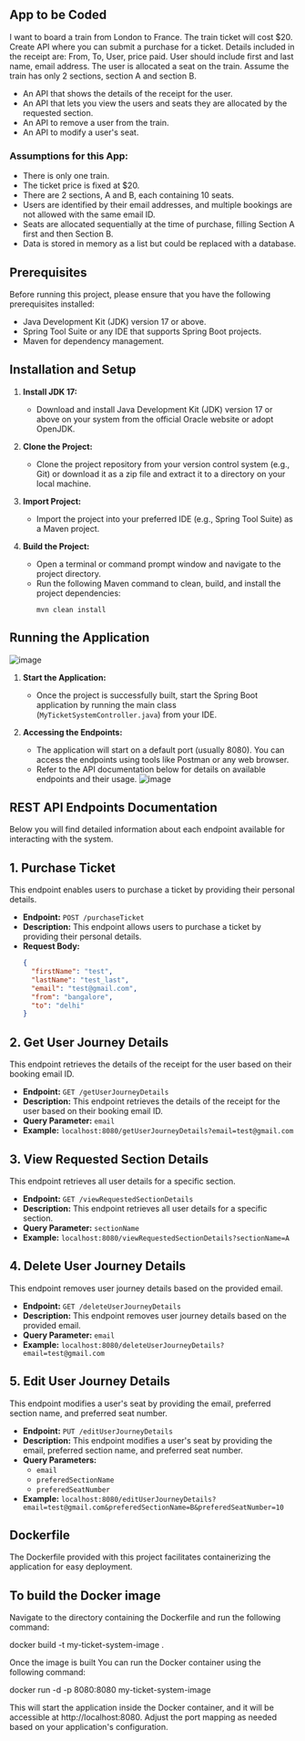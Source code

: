 ## App to be Coded
I want to board a train from London to France. The train ticket will cost $20.
Create API where you can submit a purchase for a ticket. Details included in the receipt are:
From, To, User, price paid.
User should include first and last name, email address.
The user is allocated a seat on the train. Assume the train has only 2 sections, section A and section B.
- An API that shows the details of the receipt for the user.
- An API that lets you view the users and seats they are allocated by the requested section.
- An API to remove a user from the train.
- An API to modify a user's seat.

### Assumptions for this App:
- There is only one train.
- The ticket price is fixed at $20.
- There are 2 sections, A and B, each containing 10 seats.
- Users are identified by their email addresses, and multiple bookings are not allowed with the same email ID.
- Seats are allocated sequentially at the time of purchase, filling Section A first and then Section B.
- Data is stored in memory as a list but could be replaced with a database.

## Prerequisites

Before running this project, please ensure that you have the following prerequisites installed:

- Java Development Kit (JDK) version 17 or above.
- Spring Tool Suite or any IDE that supports Spring Boot projects.
- Maven for dependency management.

## Installation and Setup

1. **Install JDK 17:**
   - Download and install Java Development Kit (JDK) version 17 or above on your system from the official Oracle website or adopt OpenJDK.

2. **Clone the Project:**
   - Clone the project repository from your version control system (e.g., Git) or download it as a zip file and extract it to a directory on your local machine.

3. **Import Project:**
   - Import the project into your preferred IDE (e.g., Spring Tool Suite) as a Maven project.

4. **Build the Project:**
   - Open a terminal or command prompt window and navigate to the project directory.
   - Run the following Maven command to clean, build, and install the project dependencies:
     ```
     mvn clean install
     ```

## Running the Application

![image](https://github.com/shasha1832/TicketSystemApp/assets/22574785/6b9427a3-33a6-4606-943a-db3c76425b71)

1. **Start the Application:**
   - Once the project is successfully built, start the Spring Boot application by running the main class (`MyTicketSystemController.java`) from your IDE.

2. **Accessing the Endpoints:**
   - The application will start on a default port (usually 8080). You can access the endpoints using tools like Postman or any web browser.
   - Refer to the API documentation below for details on available endpoints and their usage.
 ![image](https://github.com/shasha1832/TicketSystemApp/assets/22574785/7161a938-1cf9-4422-8478-7a9b4b7513ab)

## REST API Endpoints Documentation

Below you will find detailed information about each endpoint available for interacting with the system.

## 1. Purchase Ticket

This endpoint enables users to purchase a ticket by providing their personal details.

- **Endpoint:** `POST /purchaseTicket`
- **Description:** This endpoint allows users to purchase a ticket by providing their personal details.
- **Request Body:**
  ```json
  {
    "firstName": "test",
    "lastName": "test_last",
    "email": "test@gmail.com",
    "from": "bangalore",
    "to": "delhi"
  }
## 2. Get User Journey Details

This endpoint retrieves the details of the receipt for the user based on their booking email ID.

- **Endpoint:** `GET /getUserJourneyDetails`
- **Description:** This endpoint retrieves the details of the receipt for the user based on their booking email ID.
- **Query Parameter:** `email`
- **Example:** `localhost:8080/getUserJourneyDetails?email=test@gmail.com`

## 3. View Requested Section Details

This endpoint retrieves all user details for a specific section.

- **Endpoint:** `GET /viewRequestedSectionDetails`
- **Description:** This endpoint retrieves all user details for a specific section.
- **Query Parameter:** `sectionName`
- **Example:** `localhost:8080/viewRequestedSectionDetails?sectionName=A`

## 4. Delete User Journey Details

This endpoint removes user journey details based on the provided email.

- **Endpoint:** `GET /deleteUserJourneyDetails`
- **Description:** This endpoint removes user journey details based on the provided email.
- **Query Parameter:** `email`
- **Example:** `localhost:8080/deleteUserJourneyDetails?email=test@gmail.com`

## 5. Edit User Journey Details

This endpoint modifies a user's seat by providing the email, preferred section name, and preferred seat number.

- **Endpoint:** `PUT /editUserJourneyDetails`
- **Description:** This endpoint modifies a user's seat by providing the email, preferred section name, and preferred seat number.
- **Query Parameters:**
  - `email`
  - `preferedSectionName`
  - `preferedSeatNumber`
- **Example:** `localhost:8080/editUserJourneyDetails?email=test@gmail.com&preferedSectionName=B&preferedSeatNumber=10`

## Dockerfile

The Dockerfile provided with this project facilitates containerizing the application for easy deployment.

## To build the Docker image

Navigate to the directory containing the Dockerfile and run the following command:

docker build -t my-ticket-system-image .

Once the image is built
You can run the Docker container using the following command:

docker run -d -p 8080:8080 my-ticket-system-image

This will start the application inside the Docker container, and it will be accessible at http://localhost:8080. Adjust the port mapping as needed based on your application's configuration.